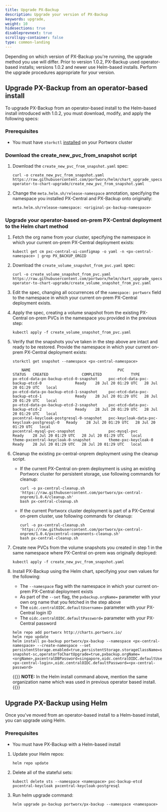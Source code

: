 ```yaml
---
title: Upgrade PX-Backup
description: Upgrade your version of PX-Backup
keywords: upgrade,
weight: 10
hidesections: true
disableprevnext: true
scrollspy-container: false
type: common-landing
---
```


Depending on which version of PX-Backup you're running, the upgrade method you use will differ. Prior to version 1.0.2, PX-Backup used operator-based installs; versions 1.0.2 and newer use Helm-based installs. Perform the upgrade procedures appropriate for your version.

## Upgrade PX-Backup from an operator-based install

To upgrade PX-Backup from an operator-based install to the Helm-based install introduced with 1.0.2, you must download, modify, and apply the following specs:

### Prerequisites

* You must have `storkctl` [installed](https://docs.portworx.com/portworx-install-with-kubernetes/disaster-recovery/px-metro/1-install-px/#install-storkctl) on your Portworx cluster

### Download the create_new_pvc_from_snapshot script

1. Download the `create_new_pvc_from_snapshot.yaml` spec:

    ```text
    curl -o create_new_pvc_from_snapshot.yaml https://raw.githubusercontent.com/portworx/helm/chart_upgrade_specs/pxcentral-operator-to-chart-upgrade/create_new_pvc_from_snapshot.yaml
    ```

2. Change the `meta.helm.sh/release-namespace` annotation, specifying the namespace you installed PX-Central and PX-Backup onto originally:

    ```text
    meta.helm.sh/release-namespace: <original-px-backup-namespace> 
    ```

### Upgrade your operator-based on-prem PX-Central deployment to the Helm chart method

1. Fetch the org name from your cluster, specifying the namespace in which your current on-prem PX-Central deployment exists:

    ```text
    kubectl get cm pxc-central-ui-configmap -o yaml -n <px-central-namespace> | grep PX_BACKUP_ORGID
    ```

2. Download the `create_volume_snapshot_from_pvc.yaml` spec: 

    ```text
    curl -o create_volume_snapshot_from_pvc.yaml https://raw.githubusercontent.com/portworx/helm/chart_upgrade_specs/pxcentral-operator-to-chart-upgrade/create_volume_snapshot_from_pvc.yaml
    ```

3. Edit the spec, changing all occurrences of the `namespace: portworx` field to the namespace in which your current on-prem PX-Central deployment exists.

4. Apply the spec, creating a volume snapshot from the existing PX-Central on-prem PVCs in the namespace you provided in the previous step:

    ```text
    kubectl apply -f create_volume_snapshot_from_pvc.yaml
    ```

5.  Verify that the snapshots you've taken in the step above are intact and ready to be restored. Provide the namespace in which your current on-prem PX-Central deployment exists:

    ```text
    storkctl get snapshot --namespace <px-central-namespace>
    ```
    ```output
        NAME                                       PVC                                           STATUS   CREATED               COMPLETED             TYPE
    px-etcd-data-px-backup-etcd-0-snapshot     pxc-etcd-data-pxc-backup-etcd-0               Ready    28 Jul 20 01:29 UTC   28 Jul 20 01:29 UTC   local
    px-etcd-data-px-backup-etcd-1-snapshot     pxc-etcd-data-pxc-backup-etcd-1               Ready    28 Jul 20 01:29 UTC   28 Jul 20 01:29 UTC   local
    px-etcd-data-px-backup-etcd-2-snapshot     pxc-etcd-data-pxc-backup-etcd-2               Ready    28 Jul 20 01:29 UTC   28 Jul 20 01:29 UTC   local
    pxcentral-keycloak-postgresql-0-snapshot   pxc-keycloak-data-pxc-keycloak-postgresql-0   Ready    28 Jul 20 01:29 UTC   28 Jul 20 01:29 UTC   local
    pxcentral-mysql-pvc-snapshot               pxc-mysql-pvc                                 Ready    28 Jul 20 01:29 UTC   28 Jul 20 01:29 UTC   local
    theme-pxcentral-keycloak-0-snapshot        theme-pxc-keycloak-0                          Ready    28 Jul 20 01:29 UTC   28 Jul 20 01:29 UTC   local
    ```

6. Cleanup the existing px-central-onprem deployment using the cleanup script.

    * If the current PX-Central on-prem deployment is using an existing Portworx cluster for persistent storage, use following commands for cleanup:

        ```text
        curl -o px-central-cleanup.sh 'https://raw.githubusercontent.com/portworx/px-central-onprem/1.0.4/cleanup.sh'
        bash px-central-cleanup.sh
        ```

    * If the current Portworx cluster deployment is part of a PX-Central on-prem cluster, use following commands for cleanup:

        ```text
        curl -o px-central-cleanup.sh 'https://raw.githubusercontent.com/portworx/px-central-onprem/1.0.4/pxcentral-components-cleanup.sh'
        bash px-central-cleanup.sh
        ```

7. Create new PVCs from the volume snapshots you created in step 1 in the same namespace where PX-Central on-prem was originally deployed:

    ```text
    kubectl apply -f create_new_pvc_from_snapshot.yaml
    ```

8. Install PX-Backup using the Helm chart, specifying your own values for the following:

    * The `--namespace` flag with the namespace in which your current on-prem PX-Central deployment exists
    * As part of the `--set` flag, the `pxbackup.orgName=` parameter with your own org name that you fetched in the step above
    * The `oidc.centralOIDC.defaultUsername=` parameter with your PX-Central login ID
    * The `oidc.centralOIDC.defaultPassword=` parameter with your PX-Central password

    ```text
    helm repo add portworx http://charts.portworx.io/
    helm repo update
    helm install px-backup portworx/px-backup --namespace <px-central-namespace> --create-namespace --set persistentStorage.enabled=true,persistentStorage.storageClassName=stork-snapshot-sc,operatorToChartUpgrade=true,pxbackup.orgName=<orgName>,pxcentralDBPassword=singapore,oidc.centralOIDC.defaultUsername=<px-central-login>,oidc.centralOIDC.defaultPassword=<px-central-password>
    ```
    
    {{<info>}}
**NOTE:** In the Helm install command above, mention the same organization name which was used in previous operator based install.
    {{</info>}}

## Upgrade PX-Backup using Helm

Once you've moved from an operator-based install to a Helm-based install, you can upgrade using Helm.

### Prerequisites

* You must have PX-Backup with a Helm-based install

1. Update your Helm repos:

    ```text
    helm repo update
    ```

2. Delete all of the stateful sets:

    ```text
    kubectl delete sts --namespace <namespace> pxc-backup-etcd pxcentral-keycloak pxcentral-keycloak-postgresql
    ```

3. Run helm upgrade command:

    ```text
    helm upgrade px-backup portworx/px-backup --namespace <namespace>
    ```